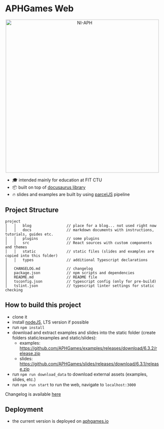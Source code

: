 # APHGames Web

<p align="center">
    <img alt="NI-APH" src="./slides/logo.png" width="500">
</p>

- 🎓 intended mainly for education at FIT CTU
- 📦 built on top of [docusaurus library](https://docusaurus.io/)
- 🔥 slides and examples are built by using [parcelJS](https://parceljs.org) pipeline


## Project Structure

```
project
│   │   blog                // place for a blog... not used right now
│   │   docs                // markdown documents with instructions, tutorials, guides etc.
│   │   plugins             // some plugins
│   │   src                 // React sources with custom components and themes
│   │   static              // static files (slides and examples are copied into this folder) 
│   │   types               // additional Typescript declarations
│
│   CHANGELOG.md            // changelog
│   package.json            // npm scripts and dependencies
│   README.md               // README file
│   tsconfig.json           // typescript config (only for pre-build)
│   tslint.json             // typescript linter settings for static checking
```

## How to build this project
- clone it
- install [nodeJS](https://nodejs.org/en/download/), LTS version if possible 
- run `npm install`
- download and extract examples and slides into the static folder (create folders static/examples and static/slides):
  - examples: https://github.com/APHGames/examples/releases/download/6.3.2/release.zip
  - slides: https://github.com/APHGames/slides/releases/download/6.3.1/release.zip
- run `npm run download_data` to download external assets (examples, slides, etc.)
- run `npm run start` to run the web, navigate to `localhost:3000` 

Changelog is available [here](./CHANGELOG.md)

## Deployment

- the current version is deployed on [aphgames.io](https://aphgames.io)